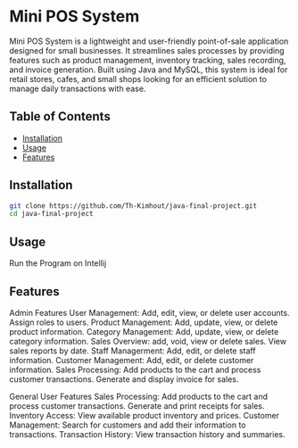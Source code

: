 # Mini POS System

Mini POS System is a lightweight and user-friendly point-of-sale application designed for small businesses. It streamlines sales processes by providing features such as product management, inventory tracking, sales recording, and invoice generation. Built using Java and MySQL, this system is ideal for retail stores, cafes, and small shops looking for an efficient solution to manage daily transactions with ease.
## Table of Contents
- [Installation](#installation)
- [Usage](#usage)
- [Features](#features)

## Installation

```bash
git clone https://github.com/Th-Kimhout/java-final-project.git
cd java-final-project
```

## Usage
Run the Program on Intellij

## Features
Admin Features
User Management:
Add, edit, view, or delete user accounts.
Assign roles to users.
Product Management:
Add, update, view, or delete product information.
Category Management:
Add, update, view, or delete category information.
Sales Overview:
add, void, view or delete sales.
View sales reports by date.
Staff Managerment:
Add, edit, or delete staff information.
Customer Management:
Add, edit, or delete customer information.
Sales Processing:
Add products to the cart and process customer transactions.
Generate and display invoice for sales.

General User Features
Sales Processing:
Add products to the cart and process customer transactions.
Generate and print receipts for sales.
Inventory Access:
View available product inventory and prices.
Customer Management:
Search for customers and add their information to transactions.
Transaction History:
View transaction history and summaries.
